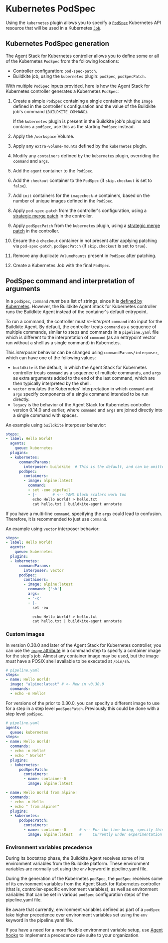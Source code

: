 # Kubernetes PodSpec

Using the `kubernetes` plugin allows you to specify a [`PodSpec`](https://kubernetes.io/docs/reference/kubernetes-api/workload-resources/pod-v1/#PodSpec) Kubernetes API resource that will be used in a Kubernetes [`Job`](https://kubernetes.io/docs/reference/kubernetes-api/workload-resources/job-v1/#Job).

## Kubernetes PodSpec generation

The Agent Stack for Kubernetes controller allows you to define some or all of the Kubernetes `PodSpec` from the following locations:

- Controller configuration: `pod-spec-patch`.
- Buildkite job, using the `kubernetes` plugin: `podSpec`, `podSpecPatch`.

With multiple `PodSpec` inputs provided, here is how the Agent Stack for Kubernetes controller generates a Kubernetes `PodSpec`:

1. Create a simple `PodSpec` containing a single container with the `Image` defined in the controller's configuration and the value of the Buildkite job's command (`BUILDKITE_COMMAND`).

    If the `kubernetes` plugin is present in the Buildkite job's plugins and contains a `podSpec`, use this as the starting `PodSpec` instead.

1. Apply the `/workspace` Volume.

1. Apply any `extra-volume-mounts` defined by the `kubernetes` plugin.

1. Modify any `containers` defined by the `kubernetes` plugin, overriding the `command` and `args`.

1. Add the `agent` container to the `PodSpec`.

1. Add the `checkout` container to the `PodSpec` (if `skip.checkout` is set to `false`).

1. Add `init` containers for the `imagecheck-#` containers, based on the number of unique images defined in the `PodSpec`.

1. Apply `pod-spec-patch` from the controller's configuration, using a [strategic merge patch](https://kubernetes.io/docs/tasks/manage-kubernetes-objects/update-api-object-kubectl-patch/) in the controller.

1. Apply `podSpecPatch` from the `kubernetes` plugin, using a [strategic merge patch](https://kubernetes.io/docs/tasks/manage-kubernetes-objects/update-api-object-kubectl-patch/) in the controller.

1. Ensure the a `checkout` container in not present after applying patching via `pod-spec-patch`, `podSpecPatch` (if `skip.checkout` is set to `true`).

1. Remove any duplicate `VolumeMounts` present in `PodSpec` after patching.

1. Create a Kubernetes Job with the final `PodSpec`.

## PodSpec command and interpretation of arguments

In a `podSpec`, `command` _must_ be a list of strings, since it is [defined by Kubernetes](https://kubernetes.io/docs/reference/kubernetes-api/workload-resources/pod-v1/#entrypoint). However, the Buildkite Agent Stack for Kubernetes controller runs the Buildkite Agent instead of the container's default entrypoint.

To run a command, the controller must _re-interpret_ `command` into input for the Buildkite Agent. By default, the controller treats `command` as a sequence of multiple commands, similar to steps and commands in a `pipeline.yaml` file which is different to the interpretation of `command` (as an entrypoint vector run without a shell as a single command) in Kubernetes.

This _interposer_ behavior can be changed using `commandParams/interposer`, which can have one of the following values:

- `buildkite` is the default, in which the Agent Stack for Kubernetes controller treats `command` as a sequence of multiple commands, and `args` as extra arguments added to the end of the last command, which are then typically interpreted by the shell.
- `vector` emulates the Kubernetes' interpretation in which `command` and `args` specify components of a single command intended to be run directly.
- `legacy` is the behavior of the Agent Stack for Kubernetes controller version 0.14.0 and earlier, where `command` and `args` are joined directly into a single command with spaces.

An example using `buildkite` interposer behavior:

```yaml
steps:
- label: Hello World!
  agents:
    queue: kubernetes
  plugins:
  - kubernetes:
      commandParams:
        interposer: buildkite  # This is the default, and can be omitted
      podSpec:
        containers:
        - image: alpine:latest
          command:
          - set -euo pipefail
          - |-       # <-- YAML block scalars work too
            echo Hello World! > hello.txt
            cat hello.txt | buildkite-agent annotate
```

If you have a multi-line `command`, specifying the `args` could lead to confusion. Therefore, it is recommended to just use `command`.

An example using `vector` interposer behavior:

```yaml
steps:
- label: Hello World!
  agents:
    queue: kubernetes
  plugins:
  - kubernetes:
      commandParams:
        interposer: vector
      podSpec:
        containers:
        - image: alpine:latest
          command: ['sh']
          args:
          - '-c'
          - |-
            set -eu

            echo Hello World! > hello.txt
            cat hello.txt | buildkite-agent annotate
```

### Custom images

In version 0.30.0 and later of the Agent Stack for Kubernetes controller, you can use the [`image` attribute](/docs/pipelines/configure/step-types/command-step#container-image-attributes) in a command step to specify a container image for the step's job.
Almost any container image may be used, but the image _must_ have a POSIX shell available to be executed at `/bin/sh`.

```yaml
# pipeline.yaml
steps:
- name: Hello World!
  image: "alpine:latest" # <- New in v0.30.0
  commands:
  - echo -n Hello!
```

For versions of the  prior to 0.30.0, you can specify a different image to use for a step in a step level `podSpecPatch`. Previously this could be done with a step level `podSpec`.

```yaml
# pipeline.yaml
agents:
  queue: kubernetes
steps:
- name: Hello World!
  commands:
  - echo -n Hello!
  - echo " World!"
  plugins:
  - kubernetes:
      podSpecPatch:
        containers:
        - name: container-0
          image: alpine:latest

- name: Hello World from alpine!
  commands:
  - echo -n Hello
  - echo " from alpine!"
  plugins:
  - kubernetes:
      podSpecPatch:
        containers:
        - name: container-0      # <-- For the time being, specify this exactly as `container-0`.
          image: alpine:latest   #     Currently under experimentation to make this more ergonomic.
```

### Environment variables precedence

During its bootstrap phase, the Buildkite Agent receives some of its environment variables from the Buildkite platform. These environment variables are normally set using the `env` keyword in pipeline.yaml file.

During the generation of the Kubernetes `podSpec`, the `podSpec` receives some of its environment variables from the Agent Stack for Kubernetes controller (that is, controller-specific environment variables), as well as environment variables that can be set in various `podSpec` configuration steps of the pipeline.yaml file.

Be aware that currently, environment variables defined as part of a `podSpec` take higher precedence over environment variables set using the `env` keyword in the pipeline.yaml file.

If you have a need for a more flexible environment variable setup, use [Agent hooks](/docs/agent/v3/hooks) to implement a precedence rule suite to your organization.
